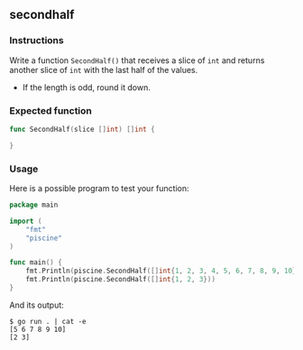 ## secondhalf

### Instructions

Write a function `SecondHalf()` that receives a slice of `int` and returns another slice of `int` with the last half of the values.

- If the length is odd, round it down.

### Expected function

```go
func SecondHalf(slice []int) []int {

}
```

### Usage

Here is a possible program to test your function:

```go
package main

import (
	"fmt"
	"piscine"
)

func main() {
	fmt.Println(piscine.SecondHalf([]int{1, 2, 3, 4, 5, 6, 7, 8, 9, 10}))
	fmt.Println(piscine.SecondHalf([]int{1, 2, 3}))
}
```

And its output:

```console
$ go run . | cat -e
[5 6 7 8 9 10]
[2 3]
```
